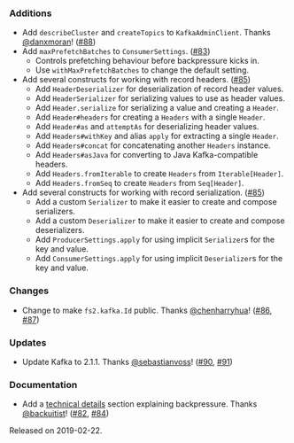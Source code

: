 ### Additions

- Add `describeCluster` and `createTopics` to `KafkaAdminClient`. Thanks [@danxmoran](https://github.com/danxmoran)! ([#88][#88])
- Add `maxPrefetchBatches` to `ConsumerSettings`. ([#83][#83])
  - Controls prefetching behaviour before backpressure kicks in.
  - Use `withMaxPrefetchBatches` to change the default setting.
- Add several constructs for working with record headers. ([#85][#85])
  - Add `HeaderDeserializer` for deserialization of record header values.
  - Add `HeaderSerializer` for serializing values to use as header values.
  - Add `Header.serialize` for serializing a value and creating a `Header`.
  - Add `Header#headers` for creating a `Headers` with a single `Header`.
  - Add `Header#as` and `attemptAs` for deserializing header values.
  - Add `Headers#withKey` and alias `apply` for extracting a single `Header`.
  - Add `Headers#concat` for concatenating another `Headers` instance.
  - Add `Headers#asJava` for converting to Java Kafka-compatible headers.
  - Add `Headers.fromIterable` to create `Headers` from `Iterable[Header]`.
  - Add `Headers.fromSeq` to create `Headers` from `Seq[Header]`.
- Add several constructs for working with record serialization. ([#85][#85])
  - Add a custom `Serializer` to make it easier to create and compose serializers.
  - Add a custom `Deserializer` to make it easier to create and compose deserializers.
  - Add `ProducerSettings.apply` for using implicit `Serializer`s for the key and value.
  - Add `ConsumerSettings.apply` for using implicit `Deserializer`s for the key and value.

### Changes

- Change to make `fs2.kafka.Id` public. Thanks [@chenharryhua](https://github.com/chenharryhua)! ([#86][#86], [#87][#87])

### Updates

- Update Kafka to 2.1.1. Thanks [@sebastianvoss](https://github.com/sebastianvoss)! ([#90][#90], [#91][#91])

### Documentation

- Add a [technical details](https://ovotech.github.io/fs2-kafka/docs/technical-details) section explaining backpressure. Thanks [@backuitist](https://github.com/backuitist)! ([#82][#82], [#84][#84])

[#82]: https://github.com/ovotech/fs2-kafka/pull/82
[#83]: https://github.com/ovotech/fs2-kafka/pull/83
[#84]: https://github.com/ovotech/fs2-kafka/pull/84
[#85]: https://github.com/ovotech/fs2-kafka/pull/85
[#86]: https://github.com/ovotech/fs2-kafka/pull/86
[#87]: https://github.com/ovotech/fs2-kafka/pull/87
[#88]: https://github.com/ovotech/fs2-kafka/pull/88
[#90]: https://github.com/ovotech/fs2-kafka/pull/90
[#91]: https://github.com/ovotech/fs2-kafka/pull/91

Released on 2019-02-22.
